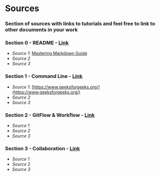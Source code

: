# Sources
### Section of sources with links to tutorials and feel free to link to other documents in your work

### Section 0 - README - [Link](README.md)
- *Source 1*: [Mastering Markdown Guide](https://guides.github.com/features/mastering-markdown/)
- *Source 2*
- *Source 3*

### Section 1 - Command Line - [Link]('Section%201%20-%20Command%20Line'/section1commands.md)
- *Source 1*: [https://www.geeksforgeeks.org/](https://www.geeksforgeeks.org/)
- *Source 2*
- *Source 3*

### Section 2 - GitFlow & Workflow - [Link]('Section%202%20-%20GitFlow%20&%20Workflow'/section2gitflow.md)
- *Source 1*
- *Source 2*
- *Source 3*

### Section 3 - Collaboration - [Link]('Section%203%20-%20Collaboration'/section3collaboration.md)
- *Source 1*
- *Source 2*
- *Source 3*
